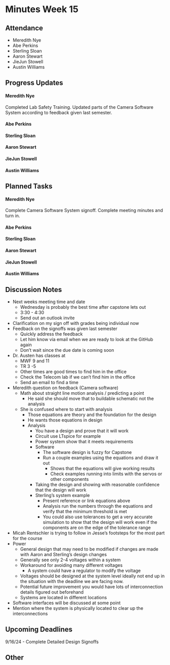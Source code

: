 # Minutes Week 15

## Attendance
   - Meredith Nye
   - Abe Perkins
   - Sterling Sloan
   - Aaron Stewart
   - JieJun Stowell
   - Austin Williams

## Progress Updates
#### Meredith Nye
Completed Lab Safety Training. Updated parts of the Camera Software System according to feedback given last semester.
#### Abe Perkins
#### Sterling Sloan
#### Aaron Stewart
#### JieJun Stowell
#### Austin Williams

## Planned Tasks
#### Meredith Nye
Complete Camera Software System signoff. Complete meeting minutes and turn in.
#### Abe Perkins
#### Sterling Sloan
#### Aaron Stewart
#### JieJun Stowell
#### Austin Williams

## Discussion Notes
- Next weeks meeting time and date
    - Wednesday is probably the best time after capstone lets out
    - 3:30 - 4:30
    - Send out an outlook invite
- Clarification on my sign off with grades being individual now
- Feedback on the signoffs was given last semester
    - Quickly address the feedback
    - Let him know via email when we are ready to look at the GitHub again
    - Don’t wait since the due date is coming soon
- Dr. Austen has classes at
    - MWF 9 and 11
    - TR 3 -5
    - Other times are good times to find him in the office
    - Check the Telecom lab if we can’t find him in the office
    - Send an email to find a time
- Meredith question on feedback (Camera software)
    - Math about straight line motion analysis / predicting a point
        - He said she should move that to buildable schematic not the analysis
    - She is confused where to start with analysis
        - Those equations are theory and the foundation for the design
        - He wants those equations in design
        - Analysis
            - You have a design and prove that it will work
            - Circuit use LTspice for example
            - Power system show that it meets requirements
            - Software 
                - The software design is fuzzy for Capstone
                - Run a couple examples using the equations and draw it out
                    - Shows that the equations will give working results
                    - Check examples running into limits with the servos or other components
            - Taking the design and showing with reasonable confidence that the design will work
            - Sterling’s system example
                - Present reference or link equations above
                - Analysis run the numbers through the equations and verify that the minimum threshold is met
                - You could also use tolerances to get a very accurate simulation to show that the design will work even if the components are on the edge of the tolerance range
- Micah Rentschler is trying to follow in Jesse’s footsteps for the most part for the course
- Power 
    - General design that may need to be modified if changes are made with Aaron and Sterling’s design changes
    - Generally see only 2-4 voltages within a system
    - Workaround for avoiding many different voltages
        - A system could have a regulator to modify the voltage
    - Voltages should be designed at the system level ideally not end up in the situation with the deadline we are facing now. 
    - Potential future improvement you would have lots of interconnection details figured out beforehand 
    - Systems are located in different locations
- Software interfaces will be discussed at some point 
- Mention where the system is physically located to clear up the interconnections
## Upcoming Deadlines
9/16/24 - Complete Detailed Design Signoffs
## Other
